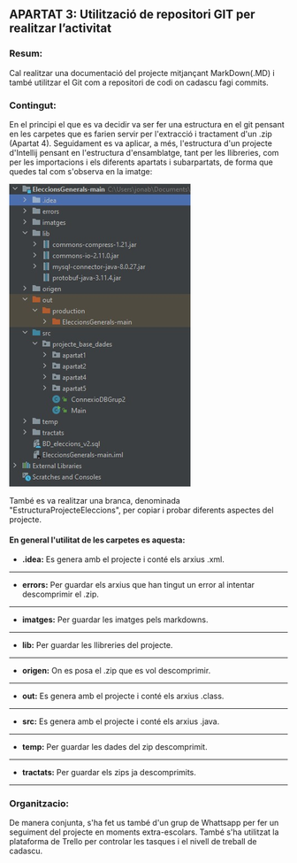 ## APARTAT 3: Utilització de repositori GIT per realitzar l’activitat

### Resum:
Cal realitzar una documentació del projecte mitjançant MarkDown(.MD) i també
utilitzar el Git com a repositori de codi on cadascu fagi commits.

### Contingut:
En el principi el que es va decidir va ser fer una estructura en el git pensant en les carpetes que es farien
servir per l'extracció i tractament d'un .zip (Apartat 4). Seguidament es va aplicar, a més, l'estructura d'un 
projecte d'Intellij pensant en l'estructura d'ensamblatge, tant per les llibreries, com per les importacions i
els diferents apartats i subarpartats, de forma que quedes tal com s'observa en la imatge:

![estructura](../../../imatges/EstructuraIntellij.jpeg)

També es va realitzar una branca, denominada "EstructuraProjecteEleccions", per copiar i probar diferents 
aspectes del projecte.

#### En general l'utilitat de les carpetes es aquesta:

- **.idea:** Es genera amb el projecte i conté els arxius .xml.
---
- **errors:** Per guardar els arxius que han tingut un error al intentar descomprimir el .zip.
---
- **imatges:** Per guardar les imatges pels markdowns.
- ---
- **lib:** Per guardar les llibreries del projecte.
- ---
- **origen:** On es posa el .zip que es vol descomprimir.
- ---
- **out:** Es genera amb el projecte i conté els arxius .class.
- ---
- **src:** Es genera amb el projecte i conté els arxius .java.
- ---
- **temp:** Per guardar les dades del zip descomprimit.
- ---
- **tractats:** Per guardar els zips ja descomprimits.
- ---

### Organitzacio:
De manera conjunta, s'ha fet us també d'un grup de Whattsapp per fer un seguiment del projecte en moments
extra-escolars. També s'ha utilitzat la plataforma de Trello per controlar les tasques i el nivell de treball
de cadascu.
